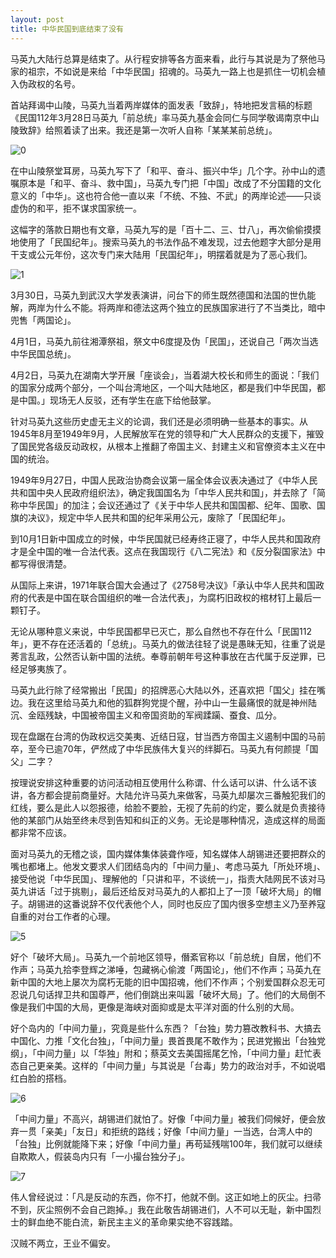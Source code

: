 ```yaml
---
layout: post
title: 中华民国到底结束了没有
---
```


马英九大陆行总算是结束了。从行程安排等各方面来看，此行与其说是为了祭他马家的祖宗，不如说是来给「中华民国」招魂的。马英九一路上也是抓住一切机会植入伪政权的名号。

首站拜谒中山陵，马英九当着两岸媒体的面发表「致辞」，特地把发言稿的标题《民国112年3月28日马英九「前总统」率马英九基金会同仁与同学敬谒南京中山陵致辞》给照着读了出来。我还是第一次听人自称「某某某前总统」。

![0](/images/20230410/0.png "0")

在中山陵祭堂耳房，马英九写下了「和平、奋斗、振兴中华」几个字。孙中山的遗嘱原本是「和平、奋斗、救中国」，马英九专门把「中国」改成了不分国籍的文化意义的「中华」。这也符合他一直以来「不统、不独、不武」的两岸论述——只谈虚伪的和平，拒不谋求国家统一。

这幅字的落款日期也有文章，马英九写的是「百十二、三、廿八」，再次偷偷摸摸地使用了「民国纪年」。搜索马英九的书法作品不难发现，过去他题字大部分是用干支或公元年份，这次专门来大陆用「民国纪年」，明摆着就是为了恶心我们。

![1](/images/20230410/1.png "1")  

3月30日，马英九到武汉大学发表演讲，问台下的师生既然德国和法国的世仇能解，两岸为什么不能。将两岸和德法这两个独立的民族国家进行了不当类比，暗中兜售「两国论」。

4月1日，马英九前往湘潭祭祖，祭文中6度提及伪「民国」，还说自己「两次当选中华民国总统」。

4月2日，马英九在湖南大学开展「座谈会」，当着湖大校长和师生的面说：「我们的国家分成两个部分，一个叫台湾地区，一个叫大陆地区，都是我们中华民国，都是中国。」现场无人反驳，还有学生在底下给他鼓掌。

针对马英九这些历史虚无主义的论调，我们还是必须明确一些基本的事实。从1945年8月至1949年9月，人民解放军在党的领导和广大人民群众的支援下，摧毁了国民党各级反动政权，从根本上推翻了帝国主义、封建主义和官僚资本主义在中国的统治。

1949年9月27日，中国人民政治协商会议第一届全体会议表决通过了《中华人民共和国中央人民政府组织法》，确定我国国名为「中华人民共和国」，并去除了「简称中华民国」的加注；会议还通过了《关于中华人民共和国国都、纪年、国歌、国旗的决议》，规定中华人民共和国的纪年采用公元，废除了「民国纪年」。

到10月1日新中国成立的时候，中华民国就已经寿终正寝了，中华人民共和国政府才是全中国的唯一合法代表。这点在我国现行《八二宪法》和《反分裂国家法》中都写得很清楚。

从国际上来讲，1971年联合国大会通过了《2758号决议》「承认中华人民共和国政府的代表是中国在联合国组织的唯一合法代表」，为腐朽旧政权的棺材钉上最后一颗钉子。

无论从哪种意义来说，中华民国都早已灭亡，那么自然也不存在什么「民国112年」，更不存在还活着的「总统」。马英九的做法往轻了说是愚昧无知，往重了说是莠言乱政，公然否认新中国的法统。奉尊前朝年号这种事放在古代属于反逆罪，已经足够夷族了。

马英九此行除了经常搬出「民国」的招牌恶心大陆以外，还喜欢把「国父」挂在嘴边。我在这里给马英九和他的狐群狗党提个醒，孙中山一生最痛恨的就是神州陆沉、金瓯残缺，中国被帝国主义和帝国资助的军阀蹂躏、蚕食、瓜分。

现在盘踞在台湾的伪政权远交美夷、近结日寇，甘当西方帝国主义遏制中国的马前卒，至今已逾70年，俨然成了中华民族伟大复兴的绊脚石。马英九有何颜提「国父」二字？

按理说安排这种重要的访问活动相互使用什么称谓、什么话可以讲、什么话不该讲，各方都会提前商量好。大陆允许马英九来做客，马英九却屡次三番触犯我们的红线，要么是此人以怨报德，给脸不要脸，无视了先前的约定，要么就是负责接待他的某部门从始至终未尽到告知和纠正的义务。无论是哪种情况，造成这样的局面都非常不应该。

面对马英九的无稽之谈，国内媒体集体装聋作哑，知名媒体人胡锡进还要把群众的嘴也都堵上。他发文要求人们团结岛内的「中间力量」、考虑马英九「所处环境」、接受他说「中华民国」、理解他的「只讲和平，不谈统一」，指责大陆网民不该对马英九讲话「过于挑剔」，最后还给反对马英九的人都扣上了一顶「破坏大局」的帽子。胡锡进的这番说辞不仅代表他个人，同时也反应了国内很多空想主义乃至养寇自重的对台工作者的心理。

![5](/images/20230410/5.png "5")

好个「破坏大局」。马英九一个前地区领导，僭紊官称以「前总统」自居，他们不作声；马英九拾李登辉之涕唾，包藏祸心偷渡「两国论」，他们不作声；马英九在新中国的大地上屡次为腐朽无能的旧中国招魂，他们不作声；个别爱国群众忍无可忍说几句话捍卫共和国尊严，他们倒跳出来叫嚣「破坏大局」了。他们的大局倒不像是我们中国的大局，更像是海峡对面抑或是太平洋对面的什么别的大局。

好个岛内的「中间力量」，究竟是些什么东西？「台独」势力篡改教科书、大搞去中国化、力推「文化台独」，「中间力量」畏首畏尾不敢作为；民进党搬出「台独党纲」，「中间力量」以「华独」附和；蔡英文去美国摇尾乞怜，「中间力量」赶忙表态自己更亲美。这样的「中间力量」与其说是「台毒」势力的政治对手，不如说唱红白脸的搭档。

![6](/images/20230410/6.png "6")

「中间力量」不高兴，胡锡进们就怕了。好像「中间力量」被我们伺候好，便会放弃一贯「亲美」「友日」和拒统的路线；好像「中间力量」一当选，台湾人中的「台独」比例就能降下来；好像「中间力量」再苟延残喘100年，我们就可以继续自欺欺人，假装岛内只有「一小撮台独分子」。

![7](/images/20230410/7.png "7")

伟人曾经说过：「凡是反动的东西，你不打，他就不倒。这正如地上的灰尘。扫帚不到，灰尘照例不会自己跑掉。」我在此敬告胡锡进们，人不可以无耻，新中国烈士的鲜血绝不能白流，新民主主义的革命果实绝不容践踏。

汉贼不两立，王业不偏安。
